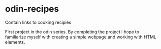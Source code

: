 # odin-recipes

Contain links to cooking recipies

First project in the odin series. By completing the project I hope to familiarize myself with creating a simple webpage and working with HTML elements.